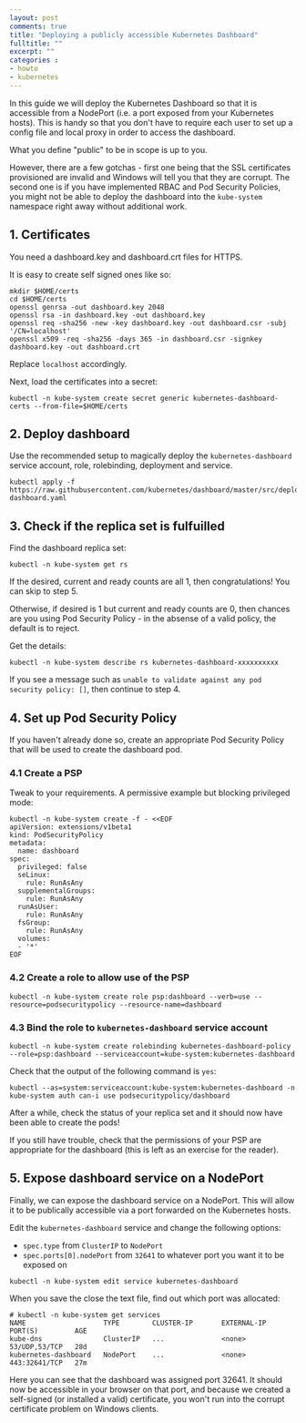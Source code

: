 ```yaml
---
layout: post
comments: true
title: "Deploying a publicly accessible Kubernetes Dashboard"
fulltitle: ""
excerpt: ""
categories : 
- howto
- kubernetes
---
```


In this guide we will deploy the Kubernetes Dashboard so that it is accessible from a NodePort (i.e. a port exposed from your Kubernetes hosts).
This is handy so that you don't have to require each user to set up a config file and local proxy in order to access the dashboard.

What you define "public" to be in scope is up to you.

However, there are a few gotchas - first one being that the SSL certificates provisioned are invalid and Windows will tell you that they are corrupt.
The second one is if you have implemented RBAC and Pod Security Policies, you might not be able to deploy the dashboard into the `kube-system` namespace right away without additional work.

## 1. Certificates 
You need a dashboard.key and dashboard.crt files for HTTPS.

It is easy to create self signed ones like so:

```
mkdir $HOME/certs
cd $HOME/certs
openssl genrsa -out dashboard.key 2048
openssl rsa -in dashboard.key -out dashboard.key
openssl req -sha256 -new -key dashboard.key -out dashboard.csr -subj '/CN=localhost'
openssl x509 -req -sha256 -days 365 -in dashboard.csr -signkey dashboard.key -out dashboard.crt
```

Replace `localhost` accordingly.

Next, load the certificates into a secret:

```
kubectl -n kube-system create secret generic kubernetes-dashboard-certs --from-file=$HOME/certs
```

## 2. Deploy dashboard

Use the recommended setup to magically deploy the `kubernetes-dashboard` service account, role, rolebinding, deployment and service.

```
kubectl apply -f https://raw.githubusercontent.com/kubernetes/dashboard/master/src/deploy/recommended/kubernetes-dashboard.yaml
```

## 3. Check if the replica set is fulfuilled

Find the dashboard replica set:

```
kubectl -n kube-system get rs
```

If the desired, current and ready counts are all 1, then congratulations! You can skip to step 5.

Otherwise, if desired is 1 but current and ready counts are 0, then chances are you using Pod Security Policy - in the absense of a valid policy, the default is to reject.

Get the details:

```
kubectl -n kube-system describe rs kubernetes-dashboard-xxxxxxxxxx
```

If you see a message such as `unable to validate against any pod security policy: []`, then continue to step 4.

## 4. Set up Pod Security Policy

If you haven't already done so, create an appropriate Pod Security Policy that will be used to create the dashboard pod.

### 4.1 Create a PSP

Tweak to your requirements. A permissive example but blocking privileged mode:

```
kubectl -n kube-system create -f - <<EOF
apiVersion: extensions/v1beta1
kind: PodSecurityPolicy
metadata:
  name: dashboard
spec:
  privileged: false
  seLinux:
    rule: RunAsAny
  supplementalGroups:
    rule: RunAsAny
  runAsUser:
    rule: RunAsAny
  fsGroup:
    rule: RunAsAny
  volumes:
  - '*'
EOF
```

### 4.2 Create a role to allow use of the PSP

```
kubectl -n kube-system create role psp:dashboard --verb=use --resource=podsecuritypolicy --resource-name=dashboard
```

### 4.3 Bind the role to `kubernetes-dashboard` service account

```
kubectl -n kube-system create rolebinding kubernetes-dashboard-policy --role=psp:dashboard --serviceaccount=kube-system:kubernetes-dashboard
```

Check that the output of the following command is `yes`:

```
kubectl --as=system:serviceaccount:kube-system:kubernetes-dashboard -n kube-system auth can-i use podsecuritypolicy/dashboard
```

After a while, check the status of your replica set and it should now have been able to create the pods!

If you still have trouble, check that the permissions of your PSP are appropriate for the dashboard (this is left as an exercise for the reader).

## 5. Expose dashboard service on a NodePort

Finally, we can expose the dashboard service on a NodePort.
This will allow it to be publically accessible via a port forwarded on the Kubernetes hosts.

Edit the `kubernetes-dashboard` service and change the following options:

- `spec.type` from `ClusterIP` to `NodePort`
- `spec.ports[0].nodePort` from `32641` to whatever port you want it to be exposed on

```
kubectl -n kube-system edit service kubernetes-dashboard
```

When you save the close the text file, find out which port was allocated:

```
# kubectl -n kube-system get services
NAME                   TYPE        CLUSTER-IP       EXTERNAL-IP   PORT(S)         AGE
kube-dns               ClusterIP   ...              <none>        53/UDP,53/TCP   28d
kubernetes-dashboard   NodePort    ...              <none>        443:32641/TCP   27m
```

Here you can see that the dashboard was assigned port 32641. It should now be accessible in your browser on that port, and because we created a self-signed (or installed a valid) certificate, you won't run into the corrupt certificate problem on Windows clients.
